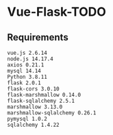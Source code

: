 # Vue-Flask-TODO

## Requirements
```
vue.js 2.6.14
node.js 14.17.4
axios 0.21.1
mysql 14.14
Python 3.8.11
flask 2.0.1
flask-cors 3.0.10
flask-marshmallow 0.14.0
flask-sqlalchemy 2.5.1
marshmallow 3.13.0
marshmallow-sqlalchemy 0.26.1
pymysql 1.0.2
sqlalchemy 1.4.22 
```
